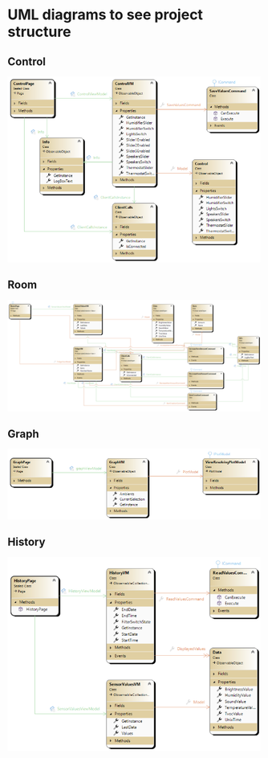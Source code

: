 # UML diagrams to see project structure

## Control
![image](../../images/ControlPage.png)

## Room
![image](../../images/RoomPage.png)

## Graph
![image](../../images/GraphPage.png)

## History
![image](../../images/HistoryPage.png)